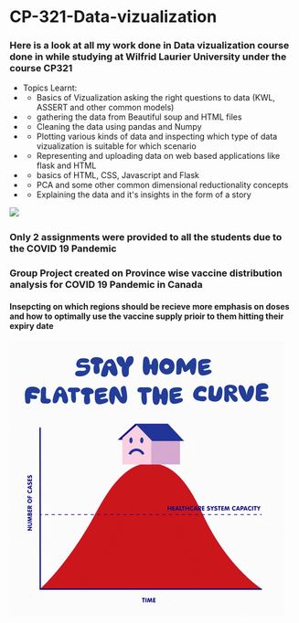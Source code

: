 # CP-321-Data-vizualization
### Here is a look at all my work done in Data vizualization course done in while studying at Wilfrid Laurier University under the course CP321
- Topics Learnt:
- - Basics of Vizualization asking the right questions to data (KWL, ASSERT and other common models)
- - gathering the data from Beautiful soup and HTML files
- - Cleaning the data using pandas and Numpy
- - Plotting various kinds of data and inspecting which type of data vizualization is suitable for which scenario
- - Representing and uploading data on web based applications like flask and HTML
- - basics of HTML, CSS, Javascript and Flask
- - PCA and some other common dimensional reductionality concepts
- - Explaining the data and it's insights in the form of a story

![](images/giphy.gif)
### Only 2 assignments were provided to all the students due to the COVID 19 Pandemic
### Group Project created on Province wise vaccine distribution analysis for COVID 19 Pandemic in Canada 
#### Insepcting on which regions should be recieve more emphasis on doses and how to optimally use the vaccine supply prioir to them hitting their expiry date
![](images/gopgip.gif)


